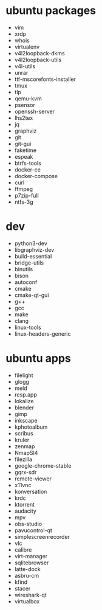 # ubuntu packages

- vim
- xrdp
- whois
- virtualenv
- v4l2loopback-dkms
- v4l2loopback-utils
- v4l-utils
- unrar
- ttf-mscorefonts-installer
- tmux
- tlp
- qemu-kvm
- psensor
- openssh-server
- lhs2tex
- jq
- graphviz
- git
- git-gui
- faketime
- espeak
- btrfs-tools
- docker-ce
- docker-compose
- curl
- ffmpeg
- p7zip-full
- ntfs-3g

# dev

- python3-dev
- libgraphviz-dev
- build-essential
- bridge-utils
- binutils
- bison
- autoconf
- cmake
- cmake-qt-gui
- g++
- gcc
- make
- clang
- linux-tools
- linux-headers-generic

# ubuntu apps

- filelight
- glogg
- meld
- resp.app
- lokalize
- blender
- gimp
- inkscape
- kphotoalbum
- scribus
- kruler
- zenmap
- NmapSI4
- filezilla
- google-chrome-stable
- gqrx-sdr
- remote-viewer
- x11vnc
- konversation
- krdc
- ktorrent
- audacity
- mpv
- obs-studio
- pavucontrol-qt
- simplescreenrecorder
- vlc
- calibre
- virt-manager
- sqlitebrowser
- latte-dock
- asbru-cm
- kfind
- stacer
- wireshark-qt
- virtualbox
